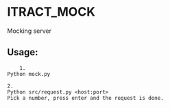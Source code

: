 ITRACT_MOCK
===========

Mocking server

Usage:
-----------
		
		1.
    Python mock.py

    2.
    Python src/request.py <host:port>
    Pick a number, press enter and the request is done.
